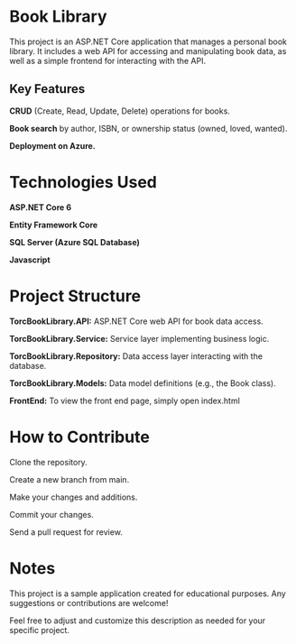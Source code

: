 # Book Library 
This project is an ASP.NET Core application that manages a personal book library. It includes a web API for accessing and manipulating book data, as well as a simple frontend for interacting with the API.




## Key Features

**CRUD** (Create, Read, Update, Delete) operations for books.

**Book search** by author, ISBN, or ownership status (owned, loved, wanted).

**Deployment on Azure.**


<h1>Technologies Used</h1>

**ASP.NET Core 6**

**Entity Framework Core**

**SQL Server (Azure SQL Database)**

**Javascript**


<h1>Project Structure</h1>

**TorcBookLibrary.API:** ASP.NET Core web API for book data access.

**TorcBookLibrary.Service:** Service layer implementing business logic.

**TorcBookLibrary.Repository:** Data access layer interacting with the database.

**TorcBookLibrary.Models:** Data model definitions (e.g., the Book class).

**FrontEnd:** To view the front end page, simply open index.html


<h1>How to Contribute</h1>

Clone the repository.

Create a new branch from main.

Make your changes and additions.

Commit your changes.

Send a pull request for review.



<h1>Notes</h1>

This project is a sample application created for educational purposes. Any suggestions or contributions are welcome!


Feel free to adjust and customize this description as needed for your specific project.
